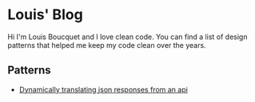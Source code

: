 # Louis' Blog

Hi I'm Louis Boucquet and I love clean code. You can find a list of design patterns that helped me keep my code clean over the years.

## Patterns

* [Dynamically translating json responses from an api](/translate-from-backend/)
